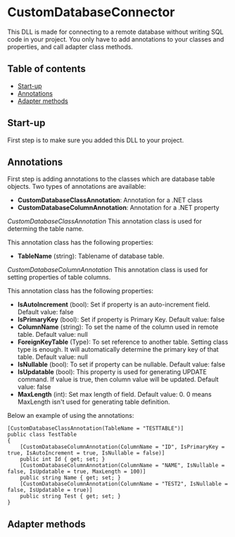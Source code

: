 # CustomDatabaseConnector
This DLL is made for connecting to a remote database without writing SQL code in your project.
You only have to add annotations to your classes and properties, and call adapter class methods. 

## Table of contents
* [Start-up](#startup)
* [Annotations](#annotations)
* [Adapter methods](#adapter-methods)

## Start-up
First step is to make sure you added this DLL to your project.

## Annotations 
First step is adding annotations to the classes which are database table objects. 
Two types of annotations are available:
* **CustomDatabaseClassAnnotation**: Annotation for a .NET class
* **CustomDatabaseColumnAnnotation**: Annotation for a .NET property

*CustomDatabaseClassAnnotation*
This annotation class is used for determing the table name. 

This annotation class has the following properties:
* **TableName** (string): Tablename of database table.

*CustomDatabaseColumnAnnotation*
This annotation class is used for setting properties of table columns.

This annotation class has the following properties:
* **IsAutoIncrement** (bool): Set if property is an auto-increment field. Default value: false
* **IsPrimaryKey** (bool): Set if property is Primary Key. Default value: false
* **ColumnName** (string): To set the name of the column used in remote table. Default value: null
* **ForeignKeyTable** (Type): To set reference to another table. Setting class type is enough. It will automatically determine the primary key of that table. Default value: null
* **IsNullable** (bool): To set if property can be nullable. Default value: false
* **IsUpdatable** (bool): This property is used for generating UPDATE command. If value is true, then column value will be updated. Default value: false
* **MaxLength** (int): Set max length of field. Default value: 0. 0 means MaxLength isn't used for generating table definition.

Below an example of using the annotations:

```
[CustomDatabaseClassAnnotation(TableName = "TESTTABLE")]
public class TestTable
{
	[CustomDatabaseColumnAnnotation(ColumnName = "ID", IsPrimaryKey = true, IsAutoIncrement = true, IsNullable = false)]
	public int Id { get; set; }
	[CustomDatabaseColumnAnnotation(ColumnName = "NAME", IsNullable = false, IsUpdatable = true, MaxLength = 100)]
	public string Name { get; set; }
	[CustomDatabaseColumnAnnotation(ColumnName = "TEST2", IsNullable = false, IsUpdatable = true)]
	public string Test { get; set; }
}
```

## Adapter methods


